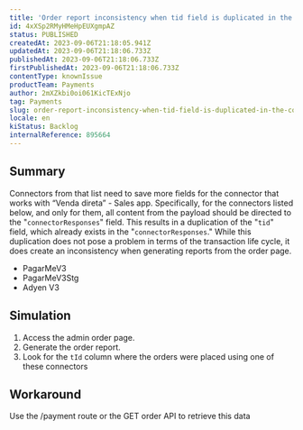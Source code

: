 ```yaml
---
title: 'Order report inconsistency when tid field is duplicated in the connectorResponses field from GET payment details API.'
id: 4xXSp2RMyHMeHpEUXgmpAZ
status: PUBLISHED
createdAt: 2023-09-06T21:18:05.941Z
updatedAt: 2023-09-06T21:18:06.733Z
publishedAt: 2023-09-06T21:18:06.733Z
firstPublishedAt: 2023-09-06T21:18:06.733Z
contentType: knownIssue
productTeam: Payments
author: 2mXZkbi0oi061KicTExNjo
tag: Payments
slug: order-report-inconsistency-when-tid-field-is-duplicated-in-the-connectorresponses-field-from-get-payment-details-api
locale: en
kiStatus: Backlog
internalReference: 895664
---
```


## Summary


Connectors from that list need to save more fields for the connector that works with “Venda direta” - Sales app. Specifically, for the connectors listed below, and only for them, all content from the payload should be directed to the "`connectorResponses`" field. This results in a duplication of the "`tid`" field, which already exists in the "`connectorResponses`." While this duplication does not pose a problem in terms of the transaction life cycle, it does create an inconsistency when generating reports from the order page.


- PagarMeV3
- PagarMeV3Stg
- Adyen V3


##

## Simulation



1. Access the admin order page.
2. Generate the order report.
3. Look for the `tId` column where the orders were placed using one of these connectors


##

## Workaround


Use the /payment route or the GET order API to retrieve this data






